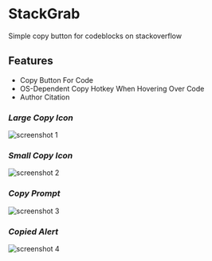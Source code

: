 # StackGrab
Simple copy button for codeblocks on stackoverflow

## Features
- Copy Button For Code
- OS-Dependent Copy Hotkey When Hovering Over Code
- Author Citation
### *Large Copy Icon*
![screenshot 1](http://i.imgur.com/wneni6K.png)
### *Small Copy Icon*
![screenshot 2](http://i.imgur.com/ogQOTuU.png)
### *Copy Prompt*
![screenshot 3](http://i.imgur.com/mEQBx9x.png)
### *Copied Alert*
![screenshot 4](https://i.imgur.com/huMLF9P.png)
